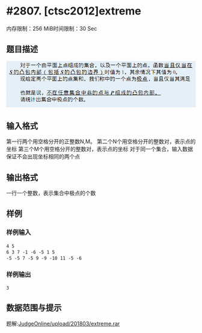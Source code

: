 # #2807. [ctsc2012]extreme

内存限制：256 MiB时间限制：30 Sec

## 题目描述

![](upload/201205/1(3).jpg)

## 输入格式

第一行两个用空格分开的正整数N,M。
第二个N个用空格分开的整数对，表示点的坐标
第三个M个用空格分开的整数对，表示点的坐标
对于同一个集合，输入数据保证不会出现坐标相同的两个点

## 输出格式

一行一个整数，表示集合中极点的个数

## 样例

### 样例输入

    
    4 5
    6 3 7 -1 -6 -5 1 5
    -5 -5 7 -5 9 -9 -10 11 -5 -6
    
    

### 样例输出

    
    3
    

## 数据范围与提示

 题解:[JudgeOnline/upload/201803/extreme.rar](upload/201803/extreme.rar)
